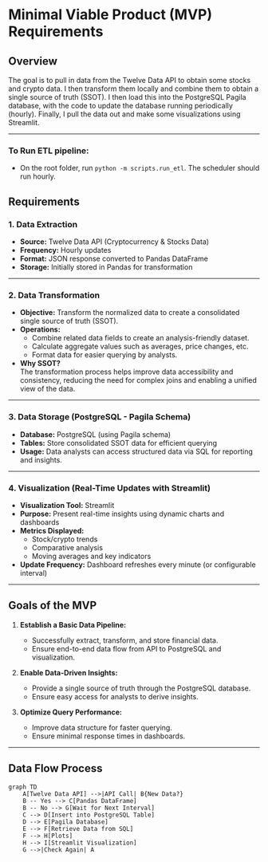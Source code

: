 # Minimal Viable Product (MVP) Requirements

## Overview
The goal is to pull in data from the Twelve Data API to obtain some stocks and crypto data. I then transform them locally and combine them to obtain a single source of truth (SSOT). I then load this into the PostgreSQL Pagila database, with the code to update the database running periodically (hourly). Finally, I pull the data out and make some visualizations using Streamlit.

---
### To Run ETL pipeline:
- On the root folder, run `python -m scripts.run_etl`. The scheduler should run hourly.

## Requirements

### 1. **Data Extraction**
- **Source:** Twelve Data API (Cryptocurrency & Stocks Data)
- **Frequency:** Hourly updates
- **Format:** JSON response converted to Pandas DataFrame
- **Storage:** Initially stored in Pandas for transformation

---

### 2. **Data Transformation**
- **Objective:** Transform the normalized data to create a consolidated single source of truth (SSOT).
- **Operations:**
  - Combine related data fields to create an analysis-friendly dataset.
  - Calculate aggregate values such as averages, price changes, etc.
  - Format data for easier querying by analysts.
- **Why SSOT?**  
  The transformation process helps improve data accessibility and consistency, reducing the need for complex joins and enabling a unified view of the data.

---

### 3. **Data Storage (PostgreSQL - Pagila Schema)**
- **Database:** PostgreSQL (using Pagila schema)
- **Tables:** Store consolidated SSOT data for efficient querying
- **Usage:** Data analysts can access structured data via SQL for reporting and insights.

---

### 4. **Visualization (Real-Time Updates with Streamlit)**
- **Visualization Tool:** Streamlit
- **Purpose:** Present real-time insights using dynamic charts and dashboards
- **Metrics Displayed:**
  - Stock/crypto trends
  - Comparative analysis
  - Moving averages and key indicators
- **Update Frequency:** Dashboard refreshes every minute (or configurable interval)

---

## Goals of the MVP

1. **Establish a Basic Data Pipeline:**  
   - Successfully extract, transform, and store financial data.
   - Ensure end-to-end data flow from API to PostgreSQL and visualization.

2. **Enable Data-Driven Insights:**  
   - Provide a single source of truth through the PostgreSQL database.
   - Ensure easy access for analysts to derive insights.

3. **Optimize Query Performance:**  
   - Improve data structure for faster querying.
   - Ensure minimal response times in dashboards.

---

## Data Flow Process

```mermaid
graph TD
    A[Twelve Data API] -->|API Call| B{New Data?}
    B -- Yes --> C[Pandas DataFrame]
    B -- No --> G[Wait for Next Interval]
    C --> D[Insert into PostgreSQL Table]
    D --> E[Pagila Database]
    E --> F[Retrieve Data from SQL]
    F --> H[Plots]
    H --> I[Streamlit Visualization]
    G -->|Check Again| A
```

